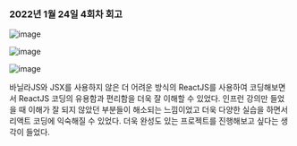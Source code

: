 ### 2022년 1월 24일 4회차 회고

![image](https://user-images.githubusercontent.com/67140032/153739001-0cb18c7a-3aef-4c48-8be7-937114977fed.png)

![image](https://user-images.githubusercontent.com/67140032/153739064-48248ec7-1e02-4bff-85fc-ae789c4087c6.png)

![image](https://user-images.githubusercontent.com/67140032/153739111-dabc3307-f574-4558-9cbb-fc332b75d284.png)

바닐라JS와 JSX를 사용하지 않은 더 어려운 방식의 ReactJS를 사용하여 코딩해보면서 ReactJS 코딩의 유용함과 편리함을 더욱 잘 이해할 수 있었다.
인프런 강의만 들었을 때 이해가 잘 되지 않았던 부분들이 해소되는 느낌이었고 더욱 다양한 실습을 하면서 리액트 코딩에 익숙해질 수 있었다.
더욱 완성도 있는 프로젝트를 진행해보고 싶다는 생각이 들었다.
